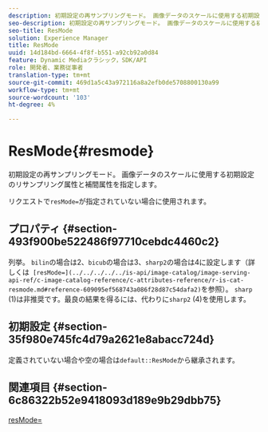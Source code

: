 ```yaml
---
description: 初期設定の再サンプリングモード。 画像データのスケールに使用する初期設定のリサンプリング属性と補間属性を指定します。
seo-description: 初期設定の再サンプリングモード。 画像データのスケールに使用する初期設定のリサンプリング属性と補間属性を指定します。
seo-title: ResMode
solution: Experience Manager
title: ResMode
uuid: 14d184bd-6664-4f8f-b551-a92cb92a0d84
feature: Dynamic Mediaクラシック，SDK/API
role: 開発者、業務従事者
translation-type: tm+mt
source-git-commit: 469d1a5c43a972116a8a2efb0de5708800130a99
workflow-type: tm+mt
source-wordcount: '103'
ht-degree: 4%

---
```



# ResMode{#resmode}

初期設定の再サンプリングモード。 画像データのスケールに使用する初期設定のリサンプリング属性と補間属性を指定します。

リクエストで`resMode=`が指定されていない場合に使用されます。

## プロパティ {#section-493f900be522486f97710cebdc4460c2}

列挙。 `bilin`の場合は2、`bicub`の場合は3、`sharp2`の場合は4に設定します（詳しくは` [resMode=](../../../../../is-api/image-catalog/image-serving-api-ref/c-image-catalog-reference/c-attributes-reference/r-is-cat-resmode.md#reference-609095ef568743a086f28d87c54dafa2)`を参照）。 `sharp` (1)は非推奨です。最良の結果を得るには、代わりに`sharp2` (4)を使用します。

## 初期設定 {#section-35f980e745fc4d79a2621e8abacc724d}

定義されていない場合や空の場合は`default::ResMode`から継承されます。

## 関連項目 {#section-6c86322b52e9418093d189e9b29dbb75}

[resMode=](../../../../../is-api/image-catalog/image-serving-api-ref/c-image-catalog-reference/c-attributes-reference/r-is-cat-resmode.md#reference-609095ef568743a086f28d87c54dafa2)
